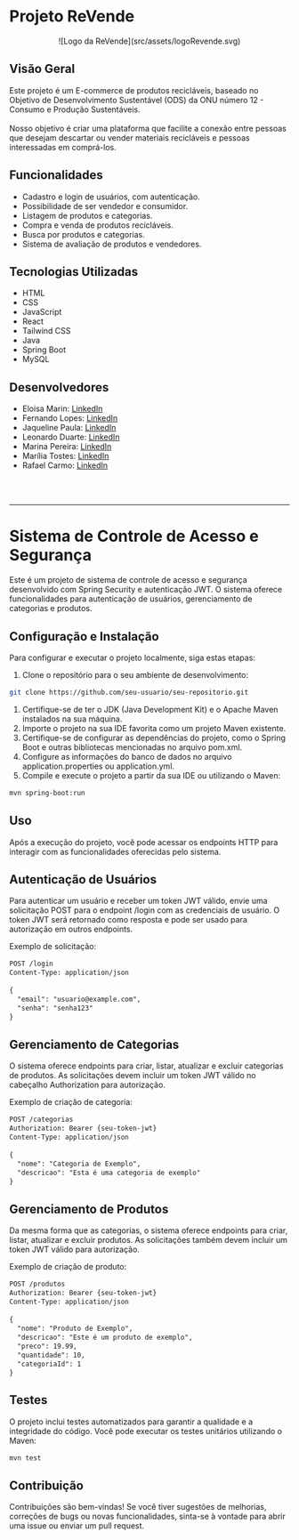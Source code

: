 # Projeto ReVende
<center>![Logo da ReVende](src/assets/logoRevende.svg)</center>

## Visão Geral

Este projeto é um E-commerce de produtos recicláveis, baseado no Objetivo de Desenvolvimento Sustentável (ODS) da ONU número 12 - Consumo e Produção Sustentáveis. <br></br>
Nosso objetivo é criar uma plataforma que facilite a conexão entre pessoas que desejam descartar ou vender materiais recicláveis e pessoas interessadas em comprá-los.

## Funcionalidades

- Cadastro e login de usuários, com autenticação.
- Possibilidade de ser vendedor e consumidor.
- Listagem de produtos e categorias.
- Compra e venda de produtos recicláveis.
- Busca por produtos e categorias.
- Sistema de avaliação de produtos e vendedores.

## Tecnologias Utilizadas

- HTML
- CSS
- JavaScript
- React
- Tailwind CSS
- Java
- Spring Boot
- MySQL

## Desenvolvedores
- Eloisa Marin: [LinkedIn](https://www.linkedin.com/in/eloisamarin/)
- Fernando Lopes: [LinkedIn](https://www.linkedin.com/in/fernando-barbosa-ferreira-lopes/)
- Jaqueline Paula: [LinkedIn](https://www.linkedin.com/in/jaquelinepaula/)
- Leonardo Duarte: [LinkedIn](https://www.linkedin.com/in/leonardo-rodrigues-de-sousa-duarte-714bba260/)
- Marina Pereira: [LinkedIn](https://www.linkedin.com/in/marina-alexandre-pereira/)
- Marília Tostes: [LinkedIn](https://www.linkedin.com/in/marilia-ribeiro-tostes/)
- Rafael Carmo: [LinkedIn](https://www.linkedin.com/)

<br></br>
***

# Sistema de Controle de Acesso e Segurança

Este é um projeto de sistema de controle de acesso e segurança desenvolvido com Spring Security e autenticação JWT. O sistema oferece funcionalidades para autenticação de usuários, gerenciamento de categorias e produtos.

## Configuração e Instalação

Para configurar e executar o projeto localmente, siga estas etapas:

1. Clone o repositório para o seu ambiente de desenvolvimento:

```bash
git clone https://github.com/seu-usuario/seu-repositorio.git
```
1. Certifique-se de ter o JDK (Java Development Kit) e o Apache Maven instalados na sua máquina.
2. Importe o projeto na sua IDE favorita como um projeto Maven existente.
3. Certifique-se de configurar as dependências do projeto, como o Spring Boot e outras bibliotecas mencionadas no arquivo pom.xml.
4. Configure as informações do banco de dados no arquivo application.properties ou application.yml.
5. Compile e execute o projeto a partir da sua IDE ou utilizando o Maven:

```bash
mvn spring-boot:run
```
## Uso
Após a execução do projeto, você pode acessar os endpoints HTTP para interagir com as funcionalidades oferecidas pelo sistema.

## Autenticação de Usuários
Para autenticar um usuário e receber um token JWT válido, envie uma solicitação POST para o endpoint /login com as credenciais de usuário. O token JWT será retornado como resposta e pode ser usado para autorização em outros endpoints.

Exemplo de solicitação:
```http
POST /login
Content-Type: application/json

{
  "email": "usuario@example.com",
  "senha": "senha123"
}
```
## Gerenciamento de Categorias
O sistema oferece endpoints para criar, listar, atualizar e excluir categorias de produtos. As solicitações devem incluir um token JWT válido no cabeçalho Authorization para autorização.

Exemplo de criação de categoria:

```http
POST /categorias
Authorization: Bearer {seu-token-jwt}
Content-Type: application/json

{
  "nome": "Categoria de Exemplo",
  "descricao": "Esta é uma categoria de exemplo"
}
```
## Gerenciamento de Produtos
Da mesma forma que as categorias, o sistema oferece endpoints para criar, listar, atualizar e excluir produtos. As solicitações também devem incluir um token JWT válido para autorização.

Exemplo de criação de produto:
```http
POST /produtos
Authorization: Bearer {seu-token-jwt}
Content-Type: application/json

{
  "nome": "Produto de Exemplo",
  "descricao": "Este é um produto de exemplo",
  "preco": 19.99,
  "quantidade": 10,
  "categoriaId": 1
}
```
## Testes
O projeto inclui testes automatizados para garantir a qualidade e a integridade do código. Você pode executar os testes unitários utilizando o Maven:

```bash
mvn test
```
## Contribuição
Contribuições são bem-vindas! Se você tiver sugestões de melhorias, correções de bugs ou novas funcionalidades, sinta-se à vontade para abrir uma issue ou enviar um pull request.
